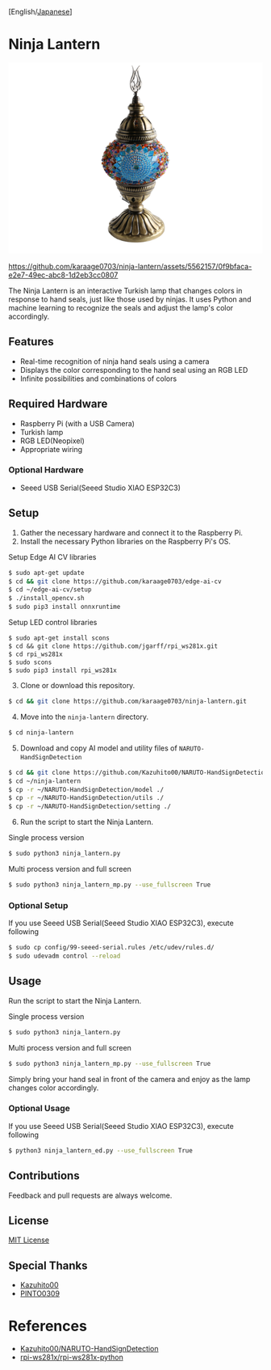 [English/[Japanese](README_JP.md)]

# Ninja Lantern

![Ninja Lantern](images/ninja-lantern.png)

https://github.com/karaage0703/ninja-lantern/assets/5562157/0f9bfaca-e2e7-49ec-abc8-1d2eb3cc0807

The Ninja Lantern is an interactive Turkish lamp that changes colors in response to hand seals, just like those used by ninjas. It uses Python and machine learning to recognize the seals and adjust the lamp's color accordingly.

## Features

- Real-time recognition of ninja hand seals using a camera
- Displays the color corresponding to the hand seal using an RGB LED
- Infinite possibilities and combinations of colors

## Required Hardware

- Raspberry Pi (with a USB Camera)
- Turkish lamp
- RGB LED(Neopixel)
- Appropriate wiring

### Optional Hardware

- Seeed USB Serial(Seeed Studio XIAO ESP32C3)

## Setup

1. Gather the necessary hardware and connect it to the Raspberry Pi.
2. Install the necessary Python libraries on the Raspberry Pi's OS.

Setup Edge AI CV libraries

```bash
$ sudo apt-get update
$ cd && git clone https://github.com/karaage0703/edge-ai-cv
$ cd ~/edge-ai-cv/setup
$ ./install_opencv.sh
$ sudo pip3 install onnxruntime
```

Setup LED control libraries

```
$ sudo apt-get install scons
$ cd && git clone https://github.com/jgarff/rpi_ws281x.git
$ cd rpi_ws281x
$ sudo scons
$ sudo pip3 install rpi_ws281x
```

3. Clone or download this repository.

```bash
$ cd && git clone https://github.com/karaage0703/ninja-lantern.git
```

4. Move into the `ninja-lantern` directory.

```bash
$ cd ninja-lantern
```

5. Download and copy AI model and utility files of `NARUTO-HandSignDetection` 

```bash
$ cd && git clone https://github.com/Kazuhito00/NARUTO-HandSignDetection
$ cd ~/ninja-lantern
$ cp -r ~/NARUTO-HandSignDetection/model ./
$ cp -r ~/NARUTO-HandSignDetection/utils ./
$ cp -r ~/NARUTO-HandSignDetection/setting ./
```

6. Run the script to start the Ninja Lantern.

Single process version

```bash
$ sudo python3 ninja_lantern.py
```

Multi process version and full screen

```bash
$ sudo python3 ninja_lantern_mp.py --use_fullscreen True
```

### Optional Setup

If you use Seeed USB Serial(Seeed Studio XIAO ESP32C3), execute following 

```sh
$ sudo cp config/99-seeed-serial.rules /etc/udev/rules.d/
$ sudo udevadm control --reload
```

## Usage

Run the script to start the Ninja Lantern.

Single process version

```bash
$ sudo python3 ninja_lantern.py
```

Multi process version and full screen

```bash
$ sudo python3 ninja_lantern_mp.py --use_fullscreen True
```

Simply bring your hand seal in front of the camera and enjoy as the lamp changes color accordingly.

### Optional Usage

If you use Seeed USB Serial(Seeed Studio XIAO ESP32C3), execute following 

```bash
$ python3 ninja_lantern_ed.py --use_fullscreen True
```

## Contributions

Feedback and pull requests are always welcome.

## License

[MIT License](LICENSE)

## Special Thanks

- [Kazuhito00](https://github.com/Kazuhito00)
- [PINTO0309](https://github.com/PINTO0309)

# References

- [Kazuhito00/NARUTO-HandSignDetection](https://github.com/Kazuhito00/NARUTO-HandSignDetection)
- [rpi-ws281x/rpi-ws281x-python](https://github.com/rpi-ws281x/rpi-ws281x-python)
